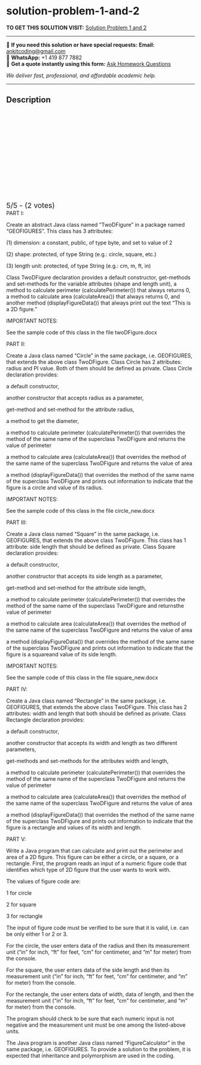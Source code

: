 # solution-problem-1-and-2
**TO GET THIS SOLUTION VISIT:** [Solution Problem 1 and 2](https://www.ankitcodinghub.com/product/solution-problem-1-and-2/)


---

📩 **If you need this solution or have special requests:** **Email:** ankitcoding@gmail.com  
📱 **WhatsApp:** +1 419 877 7882  
📄 **Get a quote instantly using this form:** [Ask Homework Questions](https://www.ankitcodinghub.com/services/ask-homework-questions/)

*We deliver fast, professional, and affordable academic help.*

---

<h2>Description</h2>



<div class="kk-star-ratings kksr-auto kksr-align-center kksr-valign-top" data-payload="{&quot;align&quot;:&quot;center&quot;,&quot;id&quot;:&quot;165&quot;,&quot;slug&quot;:&quot;default&quot;,&quot;valign&quot;:&quot;top&quot;,&quot;ignore&quot;:&quot;&quot;,&quot;reference&quot;:&quot;auto&quot;,&quot;class&quot;:&quot;&quot;,&quot;count&quot;:&quot;2&quot;,&quot;legendonly&quot;:&quot;&quot;,&quot;readonly&quot;:&quot;&quot;,&quot;score&quot;:&quot;5&quot;,&quot;starsonly&quot;:&quot;&quot;,&quot;best&quot;:&quot;5&quot;,&quot;gap&quot;:&quot;4&quot;,&quot;greet&quot;:&quot;Rate this product&quot;,&quot;legend&quot;:&quot;5\/5 - (2 votes)&quot;,&quot;size&quot;:&quot;24&quot;,&quot;title&quot;:&quot;Solution Problem 1 and 2&quot;,&quot;width&quot;:&quot;138&quot;,&quot;_legend&quot;:&quot;{score}\/{best} - ({count} {votes})&quot;,&quot;font_factor&quot;:&quot;1.25&quot;}">

<div class="kksr-stars">

<div class="kksr-stars-inactive">
            <div class="kksr-star" data-star="1" style="padding-right: 4px">


<div class="kksr-icon" style="width: 24px; height: 24px;"></div>
        </div>
            <div class="kksr-star" data-star="2" style="padding-right: 4px">


<div class="kksr-icon" style="width: 24px; height: 24px;"></div>
        </div>
            <div class="kksr-star" data-star="3" style="padding-right: 4px">


<div class="kksr-icon" style="width: 24px; height: 24px;"></div>
        </div>
            <div class="kksr-star" data-star="4" style="padding-right: 4px">


<div class="kksr-icon" style="width: 24px; height: 24px;"></div>
        </div>
            <div class="kksr-star" data-star="5" style="padding-right: 4px">


<div class="kksr-icon" style="width: 24px; height: 24px;"></div>
        </div>
    </div>

<div class="kksr-stars-active" style="width: 138px;">
            <div class="kksr-star" style="padding-right: 4px">


<div class="kksr-icon" style="width: 24px; height: 24px;"></div>
        </div>
            <div class="kksr-star" style="padding-right: 4px">


<div class="kksr-icon" style="width: 24px; height: 24px;"></div>
        </div>
            <div class="kksr-star" style="padding-right: 4px">


<div class="kksr-icon" style="width: 24px; height: 24px;"></div>
        </div>
            <div class="kksr-star" style="padding-right: 4px">


<div class="kksr-icon" style="width: 24px; height: 24px;"></div>
        </div>
            <div class="kksr-star" style="padding-right: 4px">


<div class="kksr-icon" style="width: 24px; height: 24px;"></div>
        </div>
    </div>
</div>


<div class="kksr-legend" style="font-size: 19.2px;">
            5/5 - (2 votes)    </div>
    </div>
PART I:

Create an abstract Java class named “TwoDFigure” in a package named “GEOFIGURES”. This class has 3 attributes:

(1) dimension: a constant, public, of type byte, and set to value of 2

(2) shape: protected, of type String (e.g.: circle, square, etc.)

(3) length unit: protected, of type String (e.g.: cm, m, ft, in)

Class TwoDFigure declaration provides a default constructor, get-methods and set-methods for the variable attributes (shape and length unit), a method to calculate perimeter (calculatePerimeter()) that always returns 0, a method to calculate area (calculateArea()) that always returns 0, and another method (displayFigureData()) that always print out the text “This is a 2D figure.”

IMPORTANT NOTES:

See the sample code of this class in the file twoDFigure.docx

PART II:

Create a Java class named “Circle” in the same package, i.e. GEOFIGURES, that extends the above class TwoDFigure. Class Circle has 2 attributes: radius and PI value. Both of them should be defined as private. Class Circle declaration provides:

a default constructor,

another constructor that accepts radius as a parameter,

get-method and set-method for the attribute radius,

a method to get the diameter,

a method to calculate perimeter (calculatePerimeter()) that overrides the method of the same name of the superclass TwoDFigure and returns the value of perimeter

a method to calculate area (calculateArea()) that overrides the method of the same name of the superclass TwoDFigure and returns the value of area

a method (displayFigureData()) that overrides the method of the same name of the superclass TwoDFigure and prints out information to indicate that the figure is a circle and value of its radius.

IMPORTANT NOTES:

See the sample code of this class in the file circle_new.docx

PART III:

Create a Java class named “Square” in the same package, i.e. GEOFIGURES, that extends the above class TwoDFigure. This class has 1 attribute: side length that should be defined as private. Class Square declaration provides:

a default constructor,

another constructor that accepts its side length as a parameter,

get-method and set-method for the attribute side length,

a method to calculate perimeter (calculatePerimeter()) that overrides the method of the same name of the superclass TwoDFigure and returnsthe value of perimeter

a method to calculate area (calculateArea()) that overrides the method of the same name of the superclass TwoDFigure and returns the value of area

a method (displayFigureData()) that overrides the method of the same name of the superclass TwoDFigure and prints out information to indicate that the figure is a squareand value of its side length.

IMPORTANT NOTES:

See the sample code of this class in the file square_new.docx

PART IV:

Create a Java class named “Rectangle” in the same package, i.e. GEOFIGURES, that extends the above class TwoDFigure. This class has 2 attributes: width and length that both should be defined as private. Class Rectangle declaration provides:

a default constructor,

another constructor that accepts its width and length as two different parameters,

get-methods and set-methods for the attributes width and length,

a method to calculate perimeter (calculatePerimeter()) that overrides the method of the same name of the superclass TwoDFigure and returns the value of perimeter

a method to calculate area (calculateArea()) that overrides the method of the same name of the superclass TwoDFigure and returns the value of area

a method (displayFigureData()) that overrides the method of the same name of the superclass TwoDFigure and prints out information to indicate that the figure is a rectangle and values of its width and length.

PART V:

Write a Java program that can calculate and print out the perimeter and area of a 2D figure. This figure can be either a circle, or a square, or a rectangle. First, the program reads an input of a numeric figure code that identifies which type of 2D figure that the user wants to work with.

The values of figure code are:

1 for circle

2 for square

3 for rectangle

The input of figure code must be verified to be sure that it is valid, i.e. can be only either 1 or 2 or 3.

For the circle, the user enters data of the radius and then its measurement unit (“in” for inch, “ft” for feet, “cm” for centimeter, and “m” for meter) from the console.

For the square, the user enters data of the side length and then its measurement unit (“in” for inch, “ft” for feet, “cm” for centimeter, and “m” for meter) from the console.

For the rectangle, the user enters data of width, data of length, and then the measurement unit (“in” for inch, “ft” for feet, “cm” for centimeter, and “m” for meter) from the console.

The program should check to be sure that each numeric input is not negative and the measurement unit must be one among the listed-above units.

The Java program is another Java class named “FigureCalculator” in the same package, i.e. GEOFIGURES. To provide a solution to the problem, it is expected that inheritance and polymorphism are used in the coding.

&nbsp;
